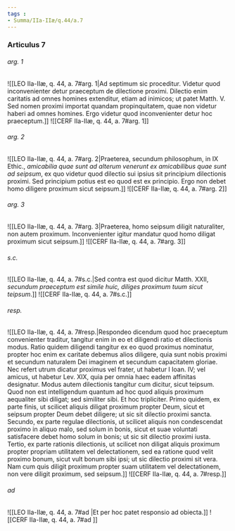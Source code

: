 ```yaml
---
tags : 
- Summa/IIa-IIæ/q.44/a.7
---
```


### Articulus 7

###### arg. 1
![[LEO IIa-IIæ, q. 44, a. 7#arg. 1|Ad septimum sic proceditur. Videtur quod inconvenienter detur praeceptum de dilectione proximi. Dilectio enim caritatis ad omnes homines extenditur, etiam ad inimicos; ut patet Matth. V. Sed nomen proximi importat quandam propinquitatem, quae non videtur haberi ad omnes homines. Ergo videtur quod inconvenienter detur hoc praeceptum.]]
![[CERF IIa-IIæ, q. 44, a. 7#arg. 1]]

###### arg. 2
![[LEO IIa-IIæ, q. 44, a. 7#arg. 2|Praeterea, secundum philosophum, in IX Ethic., *amicabilia quae sunt ad alterum venerunt ex amicabilibus quae sunt ad seipsum*, ex quo videtur quod dilectio sui ipsius sit principium dilectionis proximi. Sed principium potius est eo quod est ex principio. Ergo non debet homo diligere proximum sicut seipsum.]]
![[CERF IIa-IIæ, q. 44, a. 7#arg. 2]]

###### arg. 3
![[LEO IIa-IIæ, q. 44, a. 7#arg. 3|Praeterea, homo seipsum diligit naturaliter, non autem proximum. Inconvenienter igitur mandatur quod homo diligat proximum sicut seipsum.]]
![[CERF IIa-IIæ, q. 44, a. 7#arg. 3]]

###### s.c.
![[LEO IIa-IIæ, q. 44, a. 7#s.c.|Sed contra est quod dicitur Matth. XXII, *secundum praeceptum est simile huic, diliges proximum tuum sicut teipsum*.]]
![[CERF IIa-IIæ, q. 44, a. 7#s.c.]]

###### resp.
![[LEO IIa-IIæ, q. 44, a. 7#resp.|Respondeo dicendum quod hoc praeceptum convenienter traditur, tangitur enim in eo et diligendi ratio et dilectionis modus. Ratio quidem diligendi tangitur ex eo quod proximus nominatur, propter hoc enim ex caritate debemus alios diligere, quia sunt nobis proximi et secundum naturalem Dei imaginem et secundum capacitatem gloriae. Nec refert utrum dicatur proximus vel frater, ut habetur I Ioan. IV; vel amicus, ut habetur Lev. XIX, quia per omnia haec eadem affinitas designatur. Modus autem dilectionis tangitur cum dicitur, sicut teipsum. Quod non est intelligendum quantum ad hoc quod aliquis proximum aequaliter sibi diligat; sed similiter sibi. Et hoc tripliciter. Primo quidem, ex parte finis, ut scilicet aliquis diligat proximum propter Deum, sicut et seipsum propter Deum debet diligere; ut sic sit dilectio proximi sancta. Secundo, ex parte regulae dilectionis, ut scilicet aliquis non condescendat proximo in aliquo malo, sed solum in bonis, sicut et suae voluntati satisfacere debet homo solum in bonis; ut sic sit dilectio proximi iusta. Tertio, ex parte rationis dilectionis, ut scilicet non diligat aliquis proximum propter propriam utilitatem vel delectationem, sed ea ratione quod velit proximo bonum, sicut vult bonum sibi ipsi; ut sic dilectio proximi sit vera. Nam cum quis diligit proximum propter suam utilitatem vel delectationem, non vere diligit proximum, sed seipsum.]]
![[CERF IIa-IIæ, q. 44, a. 7#resp.]]

###### ad 
![[LEO IIa-IIæ, q. 44, a. 7#ad |Et per hoc patet responsio ad obiecta.]]
![[CERF IIa-IIæ, q. 44, a. 7#ad ]]


